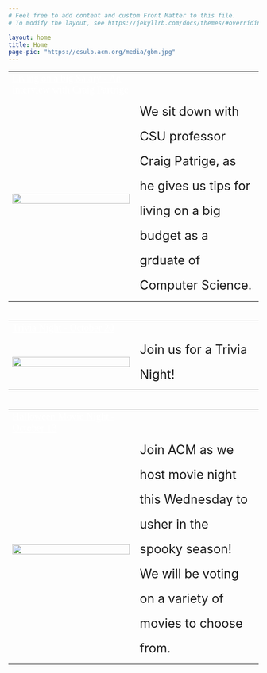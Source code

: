```yaml
---
# Feel free to add content and custom Front Matter to this file.
# To modify the layout, see https://jekyllrb.com/docs/themes/#overriding-theme-defaults

layout: home
title: Home
page-pic: "https://csulb.acm.org/media/gbm.jpg"
---
```

<table id="elemcard" width="94%">
    <tr>
            <td class>
                <a style="color: #FFFFFF; font-size: 20px; font-family: factoria-book" href="https://www.wowhead.com">
                Living on a big Salary - An interview with Craig Partrige
                </a>
            </td>
    </tr>
    <tr>
                <td width="50%">
                    <a href="https://www.wowhead.com">
                        <img src="https://images.pexels.com/photos/2068975/pexels-photo-2068975.jpeg?auto=compress&cs=tinysrgb&dpr=1&w=500" width="100%">
                    </a>
                </td>
                <td style="font-size:25px; line-height:200%;">
                    We sit down with CSU professor Craig Patrige, as he gives us tips for living on a big budget as a grduate of Computer Science.
                </td>
    </tr>
</table>

<h1></h1>

<table id="elemcard" width="94%">
    <tr>
            <td class>
                <a style="color: #FFFFFF; font-size: 20px; font-family: factoria-book" href="https://www.wowhead.com">
                Trivia Night - October 20
                </a>
            </td>
    </tr>
    <tr>
                <td width="50%">
                    <a href="https://www.wowhead.com">
                        <img src="https://lh3.googleusercontent.com/proxy/xDUdpF-cihcOn1zHIEopIap62LsurA0RG5le702jvQBxd-CePGyg-V9Cz7tRXz3a1SEjE7D2KYexKWm5YSa9dBTXJCqGeyqMZL1gOyPRQMLZlIGqZCxtrzJ3EBHT5seWpLcrjloiYhTe3KOC3vcKCEV6hQU" width="100%">
                    </a>
                </td>
                <td style="font-size:25px; line-height:200%;">
                    Join us for a Trivia Night!
                </td>
    </tr>
</table>

<h1></h1>

<table id="elemcard" width="94%">
    <tr>
            <td>
                <a style="color: #FFFFFF; font-size: 20px; font-family: factoria-book" href="https://www.wowhead.com">
                Halloween Movie Night - October 13
                </a>
            </td>
    </tr>
    <tr>
                <td width="50%">
                    <a href="https://www.wowhead.com">
                        <img src="https://i.pinimg.com/originals/a5/3e/15/a53e157b049812b808dbdb76d9ecf3ec.gif" width="100%">
                    </a>
                </td>
                <td style="font-size:25px; line-height:200%;">
                   Join ACM as we host movie night this Wednesday to usher in the spooky season! We will be voting on a variety of movies to choose from.
                </td>
    </tr>
</table>

<h1></h1>







